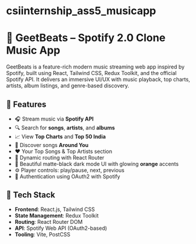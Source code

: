 # csiinternship_ass5_musicapp
# 🎵 GeetBeats – Spotify 2.0 Clone Music App

GeetBeats is a feature-rich modern music streaming web app inspired by Spotify, built using React, Tailwind CSS, Redux Toolkit, and the official Spotify API. It delivers an immersive UI/UX with music playback, top charts, artists, album listings, and genre-based discovery.

## 🌟 Features

- 🎧 Stream music via **Spotify API**
- 🔍 Search for **songs**, **artists**, and **albums**
- 📈 View **Top Charts** and **Top 50 India**
- 📍 Discover songs **Around You**
- ❤️ Your Top Songs & Top Artists section
- 🔄 Dynamic routing with React Router
- 🎨 Beautiful matte-black dark mode UI with glowing **orange** accents
- ⚙️ Player controls: play/pause, next, previous
- 🔐 Authentication using OAuth2 with Spotify

## 🔗 Tech Stack

- **Frontend**: React.js, Tailwind CSS
- **State Management**: Redux Toolkit
- **Routing**: React Router DOM
- **API**: Spotify Web API (OAuth2-based)
- **Tooling**: Vite, PostCSS



